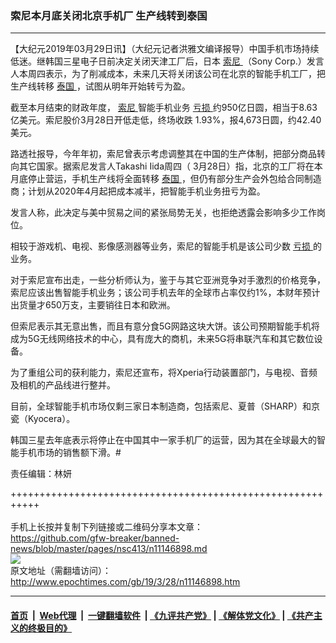 ### 索尼本月底关闭北京手机厂 生产线转到泰国
------------------------

<p>
 【大纪元2019年03月29日讯】（大纪元记者洪雅文编译报导）中国手机市场持续低迷。继韩国三星电子日前决定关闭天津工厂后，日本
 <a href="http://www.epochtimes.com/gb/tag/%E7%B4%A2%E5%B0%BC.html">
  索尼
 </a>
 （Sony Corp.）发言人本周四表示，为了削减成本，未来几天将关闭该公司在北京的智能手机工厂，把生产线转移
 <a href="http://www.epochtimes.com/gb/tag/%E6%B3%B0%E5%9B%BD.html">
  泰国
 </a>
 ，试图从明年开始转亏为盈。
</p>
<p>
 截至本月结束的财政年度，
 <a href="http://www.epochtimes.com/gb/tag/%E7%B4%A2%E5%B0%BC.html">
  索尼
 </a>
 智能手机业务
 <a href="http://www.epochtimes.com/gb/tag/%E4%BA%8F%E6%8D%9F.html">
  亏损
 </a>
 约950亿日圆，相当于8.63亿美元。索尼股价3月28日开低走低，终场收跌 1.93%，报4,673日圆，约42.40美元。
</p>
<p>
 路透社报导，今年年初，索尼曾表示考虑调整其在中国的生产体制，把部分商品转向其它国家。据索尼发言人Takashi Iida周四（ 3月28日）指，北京的工厂将在本月底停止营运，手机生产线将全面转移
 <a href="http://www.epochtimes.com/gb/tag/%E6%B3%B0%E5%9B%BD.html">
  泰国
 </a>
 ，但仍有部分生产会外包给合同制造商；计划从2020年4月起把成本减半，把智能手机业务扭亏为盈。
</p>
<p>
 发言人称，此决定与美中贸易之间的紧张局势无关，也拒绝透露会影响多少工作岗位。
</p>
<p>
 相较于游戏机、电视、影像感测器等业务，索尼的智能手机是该公司少数
 <a href="http://www.epochtimes.com/gb/tag/%E4%BA%8F%E6%8D%9F.html">
  亏损
 </a>
 的业务。
</p>
<p>
 对于索尼宣布出走，一些分析师认为，鉴于与其它亚洲竞争对手激烈的价格竞争，索尼应该出售智能手机业务；该公司手机去年的全球市占率仅约1%，本财年预计出货量才650万支，主要销往日本和欧洲。
</p>
<p>
 但索尼表示其无意出售，而且有意分食5G网路这块大饼。该公司预期智能手机将成为5G无线网络技术的中心，具有庞大的商机，未来5G将串联汽车和其它数位设备。
</p>
<p>
 为了重组公司的获利能力，索尼还宣布，将Xperia行动装置部门，与电视、音频及相机的产品线进行整并。
</p>
<p>
 目前，全球智能手机市场仅剩三家日本制造商，包括索尼、夏普（SHARP）和京瓷（Kyocera）。
</p>
<p>
 韩国三星去年底表示将停止在中国其中一家手机厂的运营，因为其在全球最大的智能手机市场的销售额下滑。#
</p>
<p>
 责任编辑：林妍
</p>

+++++++++++++++++++++++++++++++++++++++++++++++++++++++++++<br/><br/>
手机上长按并复制下列链接或二维码分享本文章：<br/>
https://github.com/gfw-breaker/banned-news/blob/master/pages/nsc413/n11146898.md <br/>
<a href='https://github.com/gfw-breaker/banned-news/blob/master/pages/nsc413/n11146898.md'><img src='https://github.com/gfw-breaker/banned-news/blob/master/pages/nsc413/n11146898.md.png'/></a> <br/>
原文地址（需翻墙访问）：http://www.epochtimes.com/gb/19/3/28/n11146898.htm


------------------------
#### [首页](https://github.com/gfw-breaker/banned-news/blob/master/README.md) &nbsp;|&nbsp; [Web代理](https://github.com/labour-camp/helloworld) &nbsp;|&nbsp; [一键翻墙软件](https://github.com/gfw-breaker/nogfw/blob/master/README.md) &nbsp;| [《九评共产党》](https://github.com/gfw-breaker/9ping.md/blob/master/README.md#九评之一评共产党是什么) | [《解体党文化》](https://github.com/gfw-breaker/jtdwh.md/blob/master/README.md) | [《共产主义的终极目的》](https://github.com/gfw-breaker/gczydzjmd.md/blob/master/README.md)

